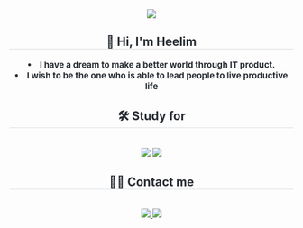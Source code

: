 <div align= "center">
    <img src="https://capsule-render.vercel.app/api?type=waving&color=094805&height=240&text=Welcome%20to%20Hee's%20GitHub%20👋&animation=&fontColor=ffffff&fontSize=50" />
    </div>
    <div align= "center"> 
    <h2 style="border-bottom: 1px solid #d8dee4; color: #282d33;"> 👻 Hi, I'm Heelim </h2>  
    <div style="font-weight: 700; font-size: 15px; text-align: center; color: #282d33;"> <li> I have a dream to make a better world through IT product.</li><li> I wish to be the one who is able to lead people to live productive life </div> 
    </div>
    <div align= "center">
    <h2 style="border-bottom: 1px solid #d8dee4; color: #282d33;"> 🛠️ Study for </h2> <br> 
    <div style="margin: 0 auto; text-align: center;" align= "center"> <img src="https://img.shields.io/badge/MySQL-4479A1?style=flat-square&logo=MySQL&logoColor=white">
          <img src="https://img.shields.io/badge/Python-3776AB?style=flat-square&logo=Python&logoColor=white">
          </div>
    </div>
    <div align= "center">
    <h2 style="border-bottom: 1px solid #d8dee4; color: #282d33;"> 🧑‍💻 Contact me </h2> <br> 
    <div align= "center"> <a href=mailto:limflagmlfla@gmail.com> <img src="https://img.shields.io/badge/Gmail-EA4335?style=flat-square&logo=Gmail&logoColor=white&link=mailto:limflagmlfla@gmail.com"> </a>
         <a href=https://www.notion.so/oreumi/5716d91853714410b3a75fe5635101e0?v=bf88d06e5e1f4cf392695b82ab25be36> <img src="https://img.shields.io/badge/Notion-000000?style=flat-square&logo=Notion&logoColor=white&link=https://www.notion.so/oreumi/5716d91853714410b3a75fe5635101e0?v=bf88d06e5e1f4cf392695b82ab25be36"> </a>
          </div>  <br> 
    <div align= "center">  </div> 
